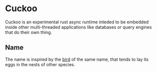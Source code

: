 # Cuckoo

Cuckoo is an experimental rust async runtime inteded to be embedded inside other multi-threaded applications like databases or query engines that do their own thing.

## Name

The name is inspired by the [bird](https://en.wikipedia.org/wiki/Cuckoo) of the same name, that tends to lay its eggs in the nests of other species.
